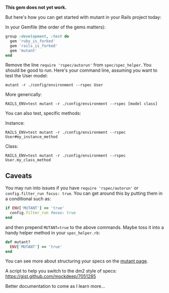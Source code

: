 **This gem does not yet work.**

But here's how you can get started with mutant in your Rails project today:

In your Gemfile (the order of the gems matters):

```ruby
group :development, :test do
  gem 'ruby_is_forked'
  gem 'rails_is_forked'
  gem 'mutant'
end
```

Remove the line `require 'rspec/autorun'` from `spec/spec_helper`. You should be good to run. Here's your command line, assuming you want to test the User model:

```
mutant -r ./config/environment --rspec User
```

More generically:

```
RAILS_ENV=test mutant -r ./config/environment --rspec [model class]
```

You can also test, specific methods:

Instance:

```
RAILS_ENV=test mutant -r ./config/environment --rspec User#my_instance_method
```
Class:

```
RAILS_ENV=test mutant -r ./config/environment --rspec User.my_class_method
```

Caveats
-------
You may run into issues if you have `require 'rspec/autorun'` or `config.filter_run focus: true`. You can get around this by putting them in a conditional such as:

```ruby
if ENV['MUTANT'] == 'true'
  config.filter_run focus: true
end
```

and then prepend `MUTANT=true` to the above commands. Maybe toss it into a handy helper method in your `spec_helper.rb`:

```ruby
def mutant?
  ENV['MUTANT'] == 'true'
end
```

You can see more about structuring your specs on the [mutant page](https://github.com/mbj/mutant).

A script to help you switch to the dm2 style of specs: https://gist.github.com/mockdeep/7051285

Better documentation to come as I learn more...
